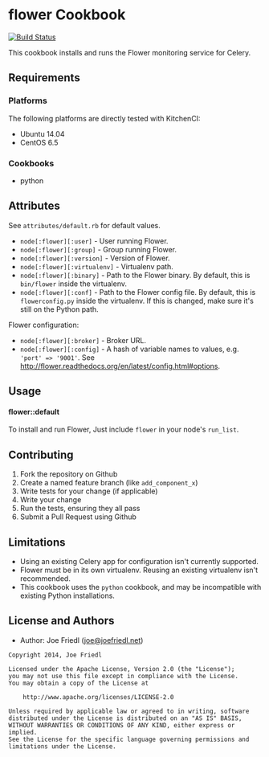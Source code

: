 flower Cookbook
===============

[![Build Status](https://travis-ci.org/grampajoe/chef-flower.svg?branch=master)](https://travis-ci.org/grampajoe/chef-flower)

This cookbook installs and runs the Flower monitoring service for Celery.

Requirements
------------

### Platforms

The following platforms are directly tested with KitchenCI:

- Ubuntu 14.04
- CentOS 6.5

### Cookbooks

- python

Attributes
----------

See `attributes/default.rb` for default values.

- `node[:flower][:user]` - User running Flower.
- `node[:flower][:group]` - Group running Flower.
- `node[:flower][:version]` - Version of Flower.
- `node[:flower][:virtualenv]` - Virtualenv path.
- `node[:flower][:binary]` - Path to the Flower binary. By default, this is `bin/flower` inside the virtualenv.
- `node[:flower][:conf]` - Path to the Flower config file. By default, this is `flowerconfig.py` inside the virtualenv. If this is changed, make sure it's still on the Python path.

Flower configuration:

- `node[:flower][:broker]` - Broker URL.
- `node[:flower][:config]` - A hash of variable names to values, e.g. `'port' => '9001'`. See http://flower.readthedocs.org/en/latest/config.html#options.

Usage
-----

#### flower::default

To install and run Flower, Just include `flower` in your node's `run_list`.

Contributing
------------

1. Fork the repository on Github
2. Create a named feature branch (like `add_component_x`)
3. Write tests for your change (if applicable)
4. Write your change
5. Run the tests, ensuring they all pass
6. Submit a Pull Request using Github

Limitations
-----------

- Using an existing Celery app for configuration isn't currently supported.
- Flower must be in its own virtualenv. Reusing an existing virtualenv isn't recommended.
- This cookbook uses the `python` cookbook, and may be incompatible with existing Python installations.

License and Authors
-------------------

- Author: Joe Friedl (<joe@joefriedl.net>)

```text
Copyright 2014, Joe Friedl

Licensed under the Apache License, Version 2.0 (the "License");
you may not use this file except in compliance with the License.
You may obtain a copy of the License at

    http://www.apache.org/licenses/LICENSE-2.0

Unless required by applicable law or agreed to in writing, software
distributed under the License is distributed on an "AS IS" BASIS,
WITHOUT WARRANTIES OR CONDITIONS OF ANY KIND, either express or implied.
See the License for the specific language governing permissions and
limitations under the License.
```
